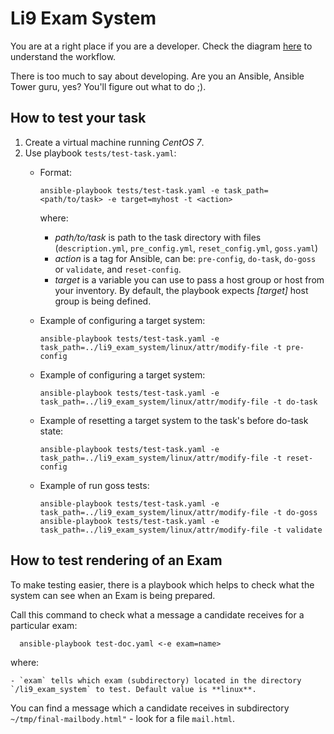 # Li9 Exam System

You are at a right place if you are a developer. Check the diagram [here](README.manager.md) to understand the workflow. 

There is too much to say about developing. Are you an Ansible, Ansible Tower guru, yes? You'll figure out what to do ;).



## How to test your task

1. Create a virtual machine running *CentOS 7*.
2. Use playbook `tests/test-task.yaml`:
   - Format: 
            
         ansible-playbook tests/test-task.yaml -e task_path=<path/to/task> -e target=myhost -t <action>
         
     where:
     - *path/to/task* is path to the task directory with files 
       (`description.yml`, `pre_config.yml`, `reset_config.yml`, `goss.yaml`)
     - *action* is a tag for Ansible, can be: `pre-config`, `do-task`, `do-goss` or `validate`, and `reset-config`.
     - *target* is a variable you can use to pass a host group or host from your inventory. 
       By default, the playbook expects *[target]* host group is being defined.
       
   - Example of configuring a target system:
   
         ansible-playbook tests/test-task.yaml -e task_path=../li9_exam_system/linux/attr/modify-file -t pre-config
   
   - Example of configuring a target system:
   
         ansible-playbook tests/test-task.yaml -e task_path=../li9_exam_system/linux/attr/modify-file -t do-task
         
   - Example of resetting a target system to the task's before do-task state:
   
         ansible-playbook tests/test-task.yaml -e task_path=../li9_exam_system/linux/attr/modify-file -t reset-config
   
   - Example of run goss tests:
   
         ansible-playbook tests/test-task.yaml -e task_path=../li9_exam_system/linux/attr/modify-file -t do-goss
         ansible-playbook tests/test-task.yaml -e task_path=../li9_exam_system/linux/attr/modify-file -t validate

## How to test rendering of an Exam

  To make testing easier, there is a playbook which helps to check what the system can see when an Exam is being prepared.

  Call this command to check what a message a candidate receives for a particular exam:

      ansible-playbook test-doc.yaml <-e exam=name>

  where:

    - `exam` tells which exam (subdirectory) located in the directory `/li9_exam_system` to test. Default value is **linux**.

  You can find a message which a candidate receives in subdirectory `~/tmp/final-mailbody.html"` - look for a file `mail.html`.

